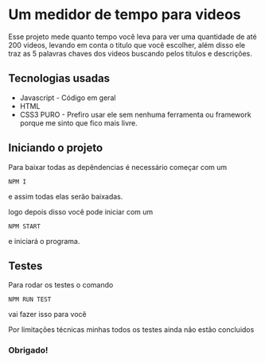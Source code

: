 # Um medidor de tempo para videos

Esse projeto mede quanto tempo você leva para ver uma quantidade de até 200 videos, levando em conta o titulo que você escolher, além disso ele traz as 5 palavras chaves dos videos buscando pelos titulos e descrições.

## Tecnologias usadas

- Javascript - Código em geral
- HTML
- CSS3 PURO - Prefiro usar ele sem nenhuma ferramenta ou framework porque me sinto que fico mais livre.

## Iniciando o projeto

Para baixar todas as depêndencias é necessário começar com um

```
NPM I
```

e assim todas elas serão baixadas.

logo depois disso você pode iniciar com um

```
NPM START
```

e iniciará o programa.

## Testes

Para rodar os testes o comando

```
NPM RUN TEST
```

vai fazer isso para você

Por limitações técnicas minhas
todos os testes ainda não estão concluidos

### Obrigado!

